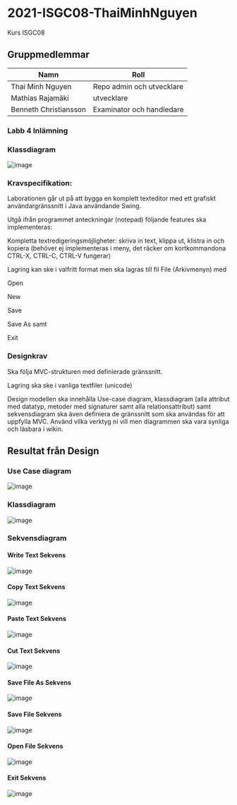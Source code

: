 # 2021-ISGC08-ThaiMinhNguyen
Kurs ISGC08
## Gruppmedlemmar

| Namn | Roll        
| ------------- |-------------
| Thai Minh Nguyen   | Repo admin och utvecklare 
| Mathias Rajamäki   |  utvecklare     
| Benneth Christiansson | Examinator och handledare   
### Labb 4 Inlämning

### Klassdiagram
![image](https://user-images.githubusercontent.com/65395551/148652589-b4c58267-0b21-4e63-9532-1132871d154b.png)





### Kravspecifikation:
Laborationen går ut på att bygga en komplett texteditor med ett grafiskt användargränssnitt i Java användande Swing.

Utgå ifrån programmet anteckningar (notepad) följande features ska implementeras:


Kompletta textredigeringsmöjligheter: skriva in text, klippa ut, klistra in och kopiera (behöver ej implementeras i meny, det räcker om kortkommandona CTRL-X, CTRL-C, CTRL-V fungerar)


Lagring kan ske i valfritt format men ska lagras till fil
File (Arkivmenyn) med

Open

New

Save

Save As samt

Exit

### Designkrav
Ska följa MVC-strukturen med definierade gränssnitt.

Lagring ska ske i vanliga textfiler (unicode)

Design modellen ska innehålla Use-case diagram, klassdiagram (alla attribut med datatyp, metoder med signaturer samt alla relationsattribut) samt sekvensdiagram ska även definiera de gränssnitt som ska användas för att uppfylla MVC. Använd vilka verktyg ni vill men diagrammen ska vara synliga och läsbara i wikin.

## Resultat från Design
### Use Case diagram
![image](https://user-images.githubusercontent.com/65395551/142213877-efe7eae9-2be9-4a08-9beb-280e2c8a7f6d.png)


### Klassdiagram
![image](https://user-images.githubusercontent.com/65395551/145586126-1500b991-7e18-450f-989f-2621b3cab6ab.png)


### Sekvensdiagram

#### Write Text Sekvens
![image](https://user-images.githubusercontent.com/65395551/142214760-7a3f071b-d8ea-4586-b6eb-4e2643ed700c.png)

#### Copy Text Sekvens
![image](https://user-images.githubusercontent.com/65395551/142214801-c6b41f78-4ebc-4419-a0db-f52069eeeef2.png)

#### Paste Text Sekvens
![image](https://user-images.githubusercontent.com/65395551/142214868-3aac30bd-708d-4162-b593-53751e3c64a3.png)

#### Cut Text Sekvens
![image](https://user-images.githubusercontent.com/65395551/142214887-17d55433-7fe6-4d48-99fb-3a96b06fb899.png)

#### Save File As Sekvens
![image](https://user-images.githubusercontent.com/65395551/142214939-25cf4ee7-0b0a-4644-86b0-6a31ceba48ac.png)

#### Save File Sekvens
![image](https://user-images.githubusercontent.com/65395551/142214974-89ff6371-5420-4194-aaac-28086c8f0ceb.png)

#### Open File Sekvens
![image](https://user-images.githubusercontent.com/65395551/142215006-972fb0d8-214e-4408-b43c-820360b021f5.png)

#### Exit Sekvens
![image](https://user-images.githubusercontent.com/65395551/142215037-04f95944-7c52-42e0-84d1-b85f7a7d8d92.png)



